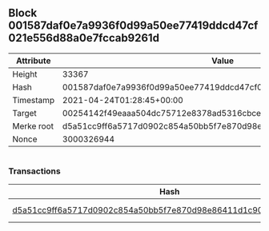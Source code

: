 ## Block 001587daf0e7a9936f0d99a50ee77419ddcd47cf021e556d88a0e7fccab9261d

Attribute | Value
--- | ---
Height | 33367
Hash | 001587daf0e7a9936f0d99a50ee77419ddcd47cf021e556d88a0e7fccab9261d
Timestamp | 2021-04-24T01:28:45+00:00
Target | 00254142f49eaaa504dc75712e8378ad5316cbcead634704b3734b6271167cc4
Merke root | d5a51cc9ff6a5717d0902c854a50bb5f7e870d98e86411d1c90f7d5683ab7442
Nonce | 3000326944

```

```

### Transactions

Hash | Amount
--- | ---
[d5a51cc9ff6a5717d0902c854a50bb5f7e870d98e86411d1c90f7d5683ab7442](d5a51cc9ff6a5717d0902c854a50bb5f7e870d98e86411d1c90f7d5683ab7442.md) | 10.00000000 SKEPTI 
